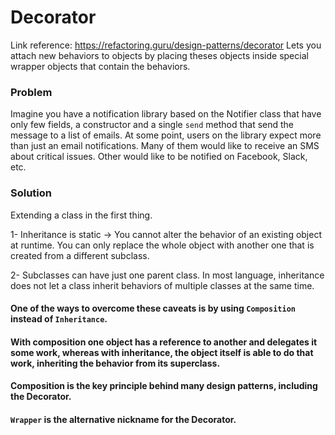 # Decorator
Link reference: https://refactoring.guru/design-patterns/decorator
Lets you attach new behaviors to objects by placing theses objects inside special wrapper objects that contain the behaviors.

### Problem
Imagine you have a notification library based on the Notifier class that have only few fields, a constructor and a single ```send``` method that send the message to a list of emails. At some point, users on the library expect more than just an email notifications. Many of them would like to receive an SMS about critical issues. Other would like to be notified on Facebook, Slack, etc.

### Solution
Extending a class in the first thing.

  1- Inheritance is static -> You cannot alter the behavior of an existing object at runtime. You can only replace the whole object with another one that is created from a different subclass.

  2- Subclasses can have just one parent class. In most language, inheritance does not let a class inherit behaviors of multiple classes at the same time.
  
#### One of the ways to overcome these caveats is by using ```Composition``` instead of ```Inheritance```.

#### With composition one object has a reference to another and delegates it some work, whereas with inheritance, the object itself is able to do that work, inheriting the behavior from its superclass.

#### Composition is the key principle behind many design patterns, including the Decorator.

#### ```Wrapper``` is the alternative nickname for the Decorator.
